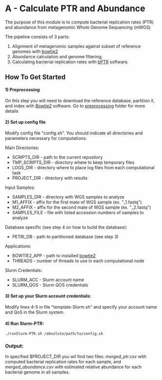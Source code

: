 # A - Calculate PTR and Abundance

The purpose of this module is to compute bacterial replication rates (PTR) and abundance from metagenomic Whole Genome Sequencing (mWGS)

The pipeline consists of 3 parts:
1) Alignment of metagenomic samples against subset of reference genomes with [bowtie2](http://bowtie-bio.sourceforge.net/bowtie2/index.shtml)
2) Abundance calculation and genome filtering;
3) Calculating bacterial replication rates with [bPTR](https://github.com/christophertbrown/iRep) software.

## How To Get Started
 
#### 1) Preprocessing
On this step you will need to download the reference database, partition it, and index with [Bowtie2](http://bowtie-bio.sourceforge.net/bowtie2/index.shtml) software.
Go to [preprocessing]() folder for more details

#### 2) Set up config file

Modify config file "config.sh".
You should indicate all directories and parameters necessary for computations:

Main Directories:
* SCRIPTS_DIR - path to the current repository
* TMP_SCRIPTS_DIR - directory where to keep temporary files
* LOGS_DIR - directory where to place log files from each computational task
* PROJECT_DIR - directory with results

Input Samples:
* SAMPLES_DIR - directory with WGS samples to analyze
* M1_AFFIX - affix for the first mate of WGS sample (ex. "_1.fastq")
* M2_AFFIX - affix for the second mate of WGS sample (ex. "_2.fastq")
* SAMPLES_FILE - file with listed accession numbers of samples to analyze

Database specific (see step 4 on how to build the database):
* PETRI_DB - path to partitioned database (see step 3)

Applications:
* BOWTIE2_APP - path to installed [bowtie2](http://bowtie-bio.sourceforge.net/bowtie2/index.shtml)
* THREADS - number of threads to use in each computational node

Slurm Credentials:
* SLURM_ACC - Slurm account name
* SLURM_QOS - Slurm QOS credentials

#### 3) Set up your Slurm account credentials:

Modify lines 4-5 in file "template-Slurm.sh" and specify your account name and QoS in the Slurm system.

#### 4) Run Slurm-PTR:

`./runSlurm-PTR.sh /absolute/path/to/config.sh`

### Output:
In specified $PROJECT_DIR you wil find two files: <i>merged_ptr.csv</i> with computed bacterial replication rates for each sample, and <i>merged_abundance.csv</i> with estimated relative abundance for each bacterial genome in all samples.
